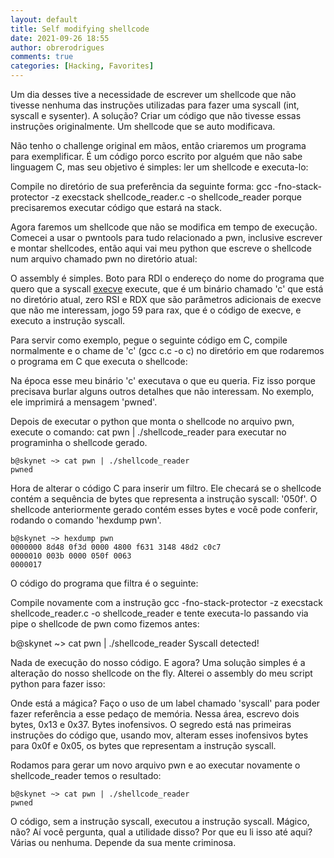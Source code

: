 ```yaml
---
layout: default
title: Self modifying shellcode
date: 2021-09-26 18:55
author: obrerodrigues
comments: true
categories: [Hacking, Favorites]
---
```


Um dia desses tive a necessidade de escrever um shellcode que não tivesse nenhuma das instruções utilizadas para fazer uma syscall (int, syscall e sysenter). A solução? Criar um código que não tivesse essas instruções originalmente. Um shellcode que se auto modificava.

Não tenho o challenge original em mãos, então criaremos um programa para exemplificar. É um código porco escrito por alguém que não sabe linguagem C, mas seu objetivo é simples: ler um shellcode e executa-lo:

<script src="https://gist.github.com/brerodrigues/f775c34d11e5734c0c2613f2a9553dd6.js"></script>

Compile no diretório de sua preferência da seguinte forma: gcc -fno-stack-protector -z execstack shellcode_reader.c -o shellcode_reader porque precisaremos executar código que estará na stack.

Agora faremos um shellcode que não se modifica em tempo de execução. Comecei a usar o pwntools para tudo relacionado a pwn, inclusive escrever e montar shellcodes, então aqui vai meu python que escreve o shellcode num arquivo chamado pwn no diretório atual:

<script src="https://gist.github.com/brerodrigues/8555fe9241acf4eb7cd6448afc98fd3d.js"></script>

O assembly é simples. Boto para RDI o endereço do nome do programa que quero que a syscall [execve](https://man7.org/linux/man-pages/man2/execve.2.html) execute, que é um binário chamado 'c' que está no diretório atual, zero RSI e RDX que são parâmetros adicionais de execve que não me interessam, jogo 59 para rax, que é o código de execve, e executo a instrução syscall.

Para servir como exemplo, pegue o seguinte código em C, compile normalmente e o chame de 'c' (gcc c.c -o c) no diretório em que rodaremos o programa em C que executa o shellcode:

<script src="https://gist.github.com/brerodrigues/628457dfb2010d0da5bcca009cabb328.js"></script>

Na época esse meu binário 'c' executava o que eu queria. Fiz isso porque precisava burlar alguns outros detalhes que não interessam. No exemplo, ele imprimirá a mensagem 'pwned'.

Depois de executar o python que monta o shellcode no arquivo pwn, execute o comando: cat pwn \| ./shellcode_reader para executar no programinha o shellcode gerado.

```
b@skynet ~> cat pwn | ./shellcode_reader
pwned
```

Hora de alterar o código C para inserir um filtro. Ele checará se o shellcode contém a sequência de bytes que representa a instrução syscall: '050f'. O shellcode anteriormente gerado contém esses bytes e você pode conferir, rodando o comando 'hexdump pwn'.

```
b@skynet ~> hexdump pwn
0000000 8d48 0f3d 0000 4800 f631 3148 48d2 c0c7
0000010 003b 0000 050f 0063
0000017
```

O código do programa que filtra é o seguinte:

<script src="https://gist.github.com/brerodrigues/3477eb7f36402de1ca7637cb715df1c3.js"></script>

Compile novamente com a instrução gcc -fno-stack-protector -z execstack shellcode_reader.c -o shellcode_reader e tente executa-lo passando via pipe o shellcode de pwn como fizemos antes:

b@skynet ~> cat pwn | ./shellcode_reader
Syscall detected!

Nada de execução do nosso código. E agora?
Uma solução simples é a alteração do nosso shellcode on the fly. Alterei o assembly do meu script python para fazer isso:

<script src="https://gist.github.com/brerodrigues/fc670804140ec52bb423bea22127a52e.js"></script>

Onde está a mágica? Faço o uso de um label chamado 'syscall' para poder fazer referência a esse pedaço de memória. Nessa área, escrevo dois bytes, 0x13 e 0x37. Bytes inofensivos. O segredo está nas primeiras instruções do código que, usando mov, alteram esses inofensivos bytes para 0x0f e 0x05, os bytes que representam a instrução syscall.

Rodamos para gerar um novo arquivo pwn e ao executar novamente o shellcode_reader temos o resultado:

```
b@skynet ~> cat pwn | ./shellcode_reader
pwned
```

O código, sem a instrução syscall, executou a instrução syscall. Mágico, não?
Aí você pergunta, qual a utilidade disso? Por que eu li isso até aqui?
Várias ou nenhuma. Depende da sua mente criminosa.
